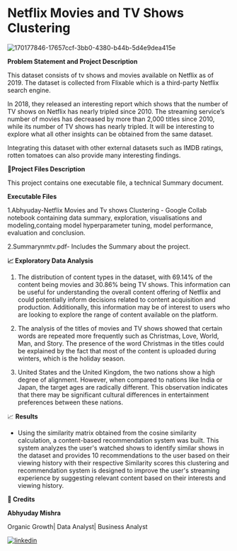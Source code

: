 # Netflix Movies and TV Shows Clustering

![170177846-17657ccf-3bb0-4380-b44b-5d4e9dea415e](https://user-images.githubusercontent.com/122104510/229823161-497594b0-24a2-403a-bd4d-c4eac009501c.gif)





**Problem Statement and Project Description**

This dataset consists of tv shows and movies available on Netflix as of 2019. The dataset is collected from Flixable which is a third-party Netflix search engine.

In 2018, they released an interesting report which shows that the number of TV shows on Netflix has nearly tripled since 2010. The streaming service’s number of movies has decreased by more than 2,000 titles since 2010, while its number of TV shows has nearly tripled. It will be interesting to explore what all other insights can be obtained from the same dataset.

Integrating this dataset with other external datasets such as IMDB ratings, rotten tomatoes can also provide many interesting findings.


💾**Project Files Description**

This project contains one executable file, a technical Summary document.

**Executable Files**

1.Abhyuday-Netflix Movies and Tv shows Clustering  - Google Collab notebook containing data summary, exploration, visualisations and modeling,containg model hyperparameter tuning, model performance, evaluation and conclusion.

2.Summarynmtv.pdf- Includes the Summary about the project.

**📈 Exploratory Data Analysis**

1. The distribution of content types in the dataset, with 69.14% of the content being movies and 30.86% being TV shows. This information can be useful for understanding the overall content offering of Netflix and could potentially inform decisions related to content acquisition and production. Additionally, this information may be of interest to users who are looking to explore the range of content available on the platform.


2. The analysis of the titles of movies and TV shows showed that certain words are repeated more frequently such as Christmas, Love, World, Man, and Story. The presence of the word Christmas in the titles could be explained by the fact that most of the content is uploaded during winters, which is the holiday season.

3. United States and the United Kingdom, the two nations show a high degree of alignment. However, when compared to nations like India or Japan, the target ages are radically different. This observation indicates that there may be significant cultural differences in entertainment preferences between these nations.


📈 **Results**

* Using the similarity matrix obtained from the cosine similarity calculation, a content-based recommendation system was built. This system analyzes the user's watched shows to identify similar shows in the dataset and provides 10 recommendations to the user based on their viewing history with their respective Similarity scores
this clustering and recommendation system is designed to improve the user's streaming experience by suggesting relevant content based on their interests and viewing history.

**📜 Credits**

**Abhyuday Mishra**

Organic Growth| Data Analyst| Business Analyst




[![linkedin](https://img.shields.io/badge/linkedin-0A66C2?style=for-the-badge&logo=linkedin&logoColor=white)](https://www.linkedin.com/in/abhyuday-mishra)


